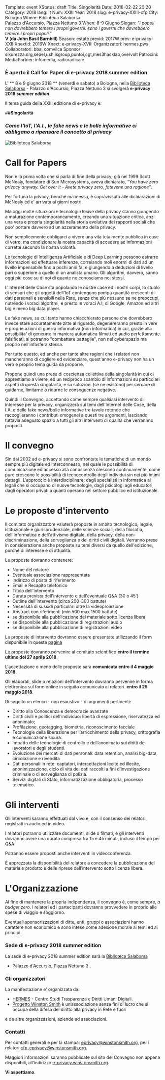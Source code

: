Template: event
XStatus: draft
Title: Singolarità
Date: 2018-02-22 20:20
Category: 2018
lang: it
Num: XXIII
Year: 2018
slug: e-privacy-XXIII-cfp
City: Bologna
Where: Biblioteca Salaborsa<br/>Palazzo d'Accursio, Piazza Nettuno 3 
When: 8-9 Giugno
Slogan: <i>"I popoli non dovrebbero temere i propri governi: sono i governi che dovrebbero temere i propri popoli."</i><br/><b>V (da John Basil Barnhill)</b>
Season: estate
previd: 2017W
prev: e-privacy-XXII
Xnextid: 2016W
Xnext: e-privacy-XVIII
Organizzatori: hermes,pws
Collaboratori: bba, comvilca
Sponsor: sikurezza.org,sepel,ush,isgroup,puntoi,cgt,mes3hacklab,overvolt
Patrocini: 
MediaPartner: infomedia, radioradicale


### È aperto  il Call for Paper di e-privacy 2018 summer edition

L' ** 8 e 9 giugno 2018 ** (venerdì e sabato) a Bologna,
nella
[Biblioteca Salaborsa](https://www.bibliotecasalaborsa.it) -
Palazzo d'Accursio, Piazza Nettuno 3 si svolgerà **e-privacy 2018
_summer edition_**.

Il tema guida della XXIII edizione di e-privacy è:

##**Singolarità**
<h3><I>Come l'IoT, l'A.I., le fake news e le bolle informative ci obbligano a ripensare il concetto di privacy</I></h3>


![Biblioteca Salaborsa](https://upload.wikimedia.org/wikipedia/it/e/e7/Bsb_macrosegnaletica_16.jpg "Foto Roberto Ravaioli - licenza CC BY-NC-SA")


# Call for Papers

Non è la prima volta che si parla di fine della privacy; già nel 1999
Scott McNealy, fondatore di Sun Microsystems, aveva dichiarato, _"You
have zero privacy anyway. Get over it - Avete privacy zero, fatevene
una ragione"_.

Per fortuna la privacy, benché malmessa, è sopravissuta alle
dichiarazioni di McNealy ed e' arrivata ai giorni nostri.

Ma oggi molte situazioni e tecnologie lesive della privacy stanno
giungendo a maturazione contemporaneamente, creando una situazione
critica, anzi una vera e propria singolarità nella storia evolutiva
dei rapporti sociali che puo' portare davvero ad un azzeramento della
privacy.

Non semplicemente obbligarci a vivere una vita totalmente pubblica in
case di vetro, ma condizionare la nostra capacità di accedere ad
informazioni corrette secondo la nostra volontà.

Le tecnologie di Intelligenza Artificiale e di Deep Learning possono estrarre
informazioni ed effettuare inferenze, correlando moli enormi di dati ad un
livello impensabile fino a pochi anni fa, e giungendo a deduzioni di livello 
pari o superiore a quello di un analista umano. Gli algoritmi, davvero, sanno 
oggi più cose su di noi di quante ne conosciamo noi stessi.

L'Internet delle Cose sta popolando le nostre case ed i nostri corpi,
lo stuolo di sensori che gli oggetti dell'IoT contengono pompa
quantità crescenti di dati personali e sensibili nella Rete, senza che
più nessuno se ne preoccupi, nutrendo i voraci algoritmi, e presto le
voraci A.I, di Google, Amazon ed altri big e meno big data player.

Le fake news, su cui tanto hanno chiacchierato persone che dovrebbero
invece stare accuratamente zitte al riguardo, degenereranno presto in
vere e proprie azioni di guerra informativa (non informatica) in cui,
grazie alla possibilita' di generare in maniera automatica filmati ed
audio perfettamente falsificati, si potranno "combattere battaglie",
non nel cyberspazio ma proprio nell'infosfera stessa.

Per tutto questo, ed anche per tante altre ragioni che i relatori non
mancheranno di cogliere ed evidenziare, quest'anno e-privacy non ha un
vero e proprio tema guida da proporre.

Propone quindi una presa di coscienza collettiva della singolarità in
cui ci apprestiamo a vivere, ed un reciproco scambio di informazioni
su particolari aspetti di questa singolarità, e su soluzioni (se ne
esistono) per cercare di guidarne, limitarne o ridurne le conseguenze
negative.

Quindi il Convegno, accettando come sempre qualsiasi intervento di
interesse per la privacy, organizzerà sui temi dell'Internet delle
Cose, della I.A. e delle fake news/bolle informative tre tavole
rotonde che raccoglieranno i contributi omogenei a questi tre
argomenti, lasciando tuttavia adeguato spazio a tutti gli altri
interventi di qualità che verrannno proposti.


# Il convegno

Sin dal 2002 ad e-privacy si sono confrontate le tematiche di un mondo
sempre più digitale ed interconnesso, nel quale le possibilità di
comunicazione ed accesso alla conoscenza crescono continuamente, come
pure crescono le possibilità di tecnocontrollo degli individui sin nei
più intimi dettagli. 
L’approccio è interdisciplinare; dagli
specialisti in informatica ai legali che si occupano di nuove
tecnologie, dagli psicologi agli educatori, dagli operatori privati a
quanti operano nel settore pubblico ed istituzionale.

# Le proposte d'intervento

Il comitato organizzatore valuterà proposte in ambito tecnologico,
legale, istituzionale e giurisprudenziale, delle scienze sociali,
della filosofia, dell'informatica e dell'attivismo digitale, della
privacy, della non-discriminazione, della sorveglianza e dei
diritti civili digitali.
Verranno prese in considerazione anche proposte su temi diversi da
quello dell'edizione, purché di interesse e di attualità.

Le proposte dovranno contenere:

- Nome del relatore
- Eventuale associazione rappresentata
- Indirizzo di posta di riferimento
- Email e Recapito telefonico
- Titolo dell'intervento
- Durata prevista dell'intervento e dell'eventuale Q&A (30 o 45')
- Outline dell'intervento (circa 200-300 battute)
- Necessità di sussidi particolari oltre la videoproiezione
- Abstract con riferimenti (min 500 max 1500 battute)
- se disponibile alla pubblicazione del materiale sotto licenza libera
- se disponibile alla pubblicazione di registrazioni audio
- se disponibile alla pubblicazione di registrazioni video

Le proposte di intervento dovranno essere presentate utilizzando il
form disponibile in questa  [pagina](http://e-privacy.winstonsmith.org/e-privacy-XXIII-proposta.html)

Le proposte dovranno pervenire al comitato scientifico __entro il
termine ultimo del 27 aprile 2018__.

L'accettazione o meno delle proposte sarà **comunicata entro il 4
maggio 2018**.

Gli elaborati, slide o relazioni dell'intervento dovranno pervenire in
forma elettronica sul form online in seguito comunicato ai relatori.
**entro il 25 maggio 2018**.

Di seguito un elenco - non esaustivo - di argomenti pertinenti:

- Diritto alla Conoscenza e democrazie avanzate
- Diritti civili e politici dell’individuo: libertà di espressione, riservatezza ed anonimato;
- Profilazione, geotagging, biometria, riconoscimento facciale
- Tecnologie della liberazione per l’arricchimento della privacy, crittografia e comunicazione sicura.
- Impatto delle tecnologie di controllo e dell’anonimato sui diritti dei lavoratori e degli studenti.
- Evoluzione dei mercati di dati personali: data retention, analisi big-data, circolazione e rivendita
- Dati personali in rete: captatori, intercettazioni lecite ed illecite, anonimizzazione, ciclo di vita dei dati raccolti a fini d’investigazione criminale o di sorveglianza di polizia.
- Servizi digitali di Stato, informatizzazione obbligatoria, processo telematico.

# Gli interventi

Gli interventi saranno effettuati dal vivo e, con il consenso dei
 relatori, registrati in audio ed in video.

I relatori potranno utilizzare documenti, slide o filmati, e gli interventi
dovranno avere una durata compresa fra 15 e 45 minuti, incluso il tempo per
Q&A. 

Potranno essere proposti anche interventi in videoconferenza.

È apprezzata la disponibilità del relatore a concedere la pubblicazione del
materiale prodotto e delle riprese dell’intervento sotto licenza libera.

# L'Organizzazione

Al fine di mantenere la propria indipendenza, il convegno è, come
sempre, _a budget zero_.  I relatori ed i partecipanti dovranno
provvedere in proprio alle spese di viaggio e soggiorno.

Eventuali sponsorizzazioni di ditte, enti, gruppi o associazioni hanno
carattere non economico e sono intese come adesione morale ai temi ed
ai principi.

### Sede di e-privacy 2018 summer edition

La sede di e-privacy 2018 summer edition sarà la
 [Biblioteca Salaborsa](https://it.wikipedia.org/wiki/Biblioteca_Salaborsa)
 - Palazzo d'Accursio, Piazza Nettuno 3 .

<!-- ![La foto ]( http://web.jus.unipi.it/wp-content/uploads/2014/04/polo_piagge.jpg) -->

### Gli organizzatori

La manifestazione e’ organizzata da:

 - [HERMES](http://logioshermes.org/) \- Centro Studi Trasparenza e Diritti Umani Digitali.
 - [Progetto Winston Smith](http://pws.winstonsmith.org/) è un’associazione senza fini di lucro che si occupa della difesa del diritto alla privacy in Rete e fuori

e da altre organizzazioni, aziende ed associazioni.


### Contatti

Per contatti generali e per la
stampa: [eprivacy@winstonsmith.org](mailto:eprivacy@winstonsmith.org),
per i relatori
[cfp-eprivacy@winstonsmith.org](mailto:cfp-eprivacy@winstonsmith.org).

Maggiori informazioni saranno pubblicate sul sito del Convegno non appena
disponibili, all'indirizzo [e-privacy.winstonsmith.org](http://e-privacy.winstonsmith.org). 

**Vi aspettiamo**.



